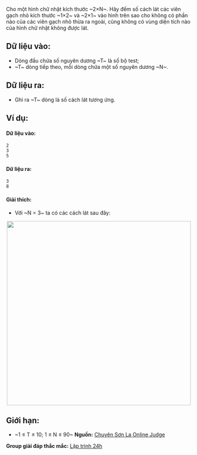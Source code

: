 Cho một hình chữ nhật kích thước ~2×N~. Hãy đếm số cách lát các viên gạch nhỏ kích thước ~1×2~ và ~2×1~ vào hình trên sao cho không có phần nào của các viên gạch nhỏ thừa ra ngoài, cũng không có vùng diện tích nào của hình chữ nhật không được lát.

## Dữ liệu vào:
- Dòng đầu chứa số nguyên dương ~T~ là số bộ test;
- ~T~ dòng tiếp theo, mỗi dòng chứa một số nguyên dương ~N~.

## Dữ liệu ra:
- Ghi ra ~T~ dòng là số cách lát tương ứng.

## Ví dụ:
#### Dữ liệu vào:
```
2
3
5
```

#### Dữ liệu ra:
```
3
8
```

#### Giải thích:
- Với ~N = 3~ ta có các cách lát sau đây:
<center><img src="/images/problems/426/DPLATGACH.svg" width=500px></center>
 
## Giới hạn:
- ~1 ≤ T ≤ 10; 1 ≤ N ≤ 90~
**Nguồn:** [Chuyên Sơn La Online Judge](http://csloj.ddns.net/)

**Group giải đáp thắc mắc:** [Lập trình 24h](https://www.facebook.com/groups/1386904321519984)